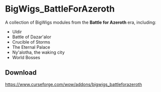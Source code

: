 # BigWigs_BattleForAzeroth
A collection of BigWigs modules from the **Battle for Azeroth** era, including:

* Uldir
* Battle of Dazar'alor
* Crucible of Storms
* The Eternal Palace
* Ny'alotha, the waking city
* World Bosses

## Download
<https://www.curseforge.com/wow/addons/bigwigs_battleforazeroth>
